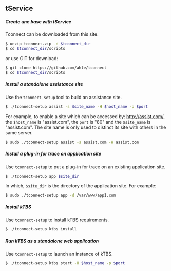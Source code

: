tService 
----
##### Create une base with tService #####
Tconnect can be downloaded from this site.





~~~bash
$ unzip tconnect.zip -d $tconnect_dir
$ cd $tconnect_dir/scripts
~~~
or use GIT for download:
~~~bash
$ git clone https://github.com/ahle/tconnect
$ cd $tconnect_dir/scripts
~~~

##### Install a standalone assistance site #####

Use the ``tconnect-setup`` tool to build an assistance site.
~~~bash
$ ./tconnect-setup assist -s $site_name -H $host_name -p $port
~~~
For example, to enable a site which can be accessed by: http://assist.com/, the `$host_name` is "assist.com", the `port` is "80" 
and the `$site_name` is "assist.com". The site name is only used to distinct its site with others in the same server.
~~~bash
$ sudo ./tconnect-setup assist -s assist.com -H assist.com
~~~

##### Install a plug-in for trace on application site #####
Use ``tconnect-setup`` to put a plug-in for trace on an existing application site.
~~~bash
$ ./tconnect-setup app $site_dir
~~~
In which, `$site_dir` is the directory of the application site. For example:
~~~bash
$ sudo ./tconnect-setup app -d /var/www/app1.com
~~~

##### Install kTBS #####
Use ``tconnect-setup`` to install kTBS requirements.
~~~bash
$ ./tconnect-setup ktbs install
~~~

##### Run kTBS as a standalone web application #####
Use ``tconnect-setup`` to launch an instance of kTBS.

~~~bash
$ ./tconnect-setup ktbs start -H $host_name -p $port
~~~
